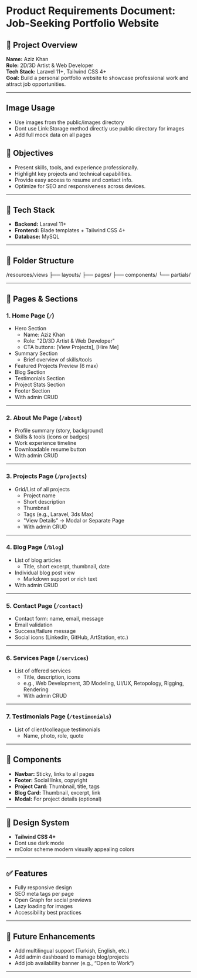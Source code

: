 
# Product Requirements Document: Job-Seeking Portfolio Website

## 📌 Project Overview

**Name:** Aziz Khan  
**Role:** 2D/3D Artist & Web Developer  
**Tech Stack:** Laravel 11+, Tailwind CSS 4+  
**Goal:** Build a personal portfolio website to showcase professional work and attract job opportunities.

---

## Image Usage

- Use images from the public/images directory
- Dont use Link:Storage method directly use public directory for images
- Add full mock data on all pages

## 🎯 Objectives

- Present skills, tools, and experience professionally.
- Highlight key projects and technical capabilities.
- Provide easy access to resume and contact info.
- Optimize for SEO and responsiveness across devices.

---

## 🧱 Tech Stack

- **Backend:** Laravel 11+
- **Frontend:** Blade templates + Tailwind CSS 4+
- **Database:** MySQL

---

## 📁 Folder Structure

/resources/views
├── layouts/
├── pages/
├── components/
└── partials/

---

## 📄 Pages & Sections

### 1. **Home Page (`/`)**

- Hero Section  
  - Name: Aziz Khan  
  - Role: "2D/3D Artist & Web Developer"  
  - CTA buttons: [View Projects], [Hire Me]
- Summary Section  
  - Brief overview of skills/tools
- Featured Projects Preview (6 max)
- Blog Section
- Testimonials Section
- Project Stats Section
- Footer Section
- With admin CRUD

---

### 2. **About Me Page (`/about`)**

- Profile summary (story, background)
- Skills & tools (icons or badges)
- Work experience timeline
- Downloadable resume button
- With admin CRUD

---

### 3. **Projects Page (`/projects`)**

- Grid/List of all projects
  - Project name
  - Short description
  - Thumbnail
  - Tags (e.g., Laravel, 3ds Max)
  - "View Details" → Modal or Separate Page
  - With admin CRUD

---

### 4. **Blog Page (`/blog`)**

- List of blog articles
  - Title, short excerpt, thumbnail, date
- Individual blog post view
  - Markdown support or rich text
- With admin CRUD

---

### 5. **Contact Page (`/contact`)**

- Contact form: name, email, message
- Email validation
- Success/failure message
- Social icons (LinkedIn, GitHub, ArtStation, etc.)

---

### 6. **Services Page (`/services`)**

- List of offered services
  - Title, description, icons
  - e.g., Web Development, 3D Modeling, UI/UX, Retopology, Rigging, Rendering
  - With admin CRUD

---

### 7. **Testimonials Page (`/testimonials`)**

- List of client/colleague testimonials
  - Name, photo, role, quote

---

## 🧩 Components

- **Navbar:** Sticky, links to all pages
- **Footer:** Social links, copyright
- **Project Card:** Thumbnail, title, tags
- **Blog Card:** Thumbnail, excerpt, link
- **Modal:** For project details (optional)

---

## 🎨 Design System

- **Tailwind CSS 4+**
- Dont use dark mode
- mColor scheme modern visually appealing colors

---

## ✅ Features

- Fully responsive design
- SEO meta tags per page
- Open Graph for social previews
- Lazy loading for images
- Accessibility best practices

---

## 📌 Future Enhancements

- Add multilingual support (Turkish, English, etc.)
- Add admin dashboard to manage blog/projects
- Add job availability banner (e.g., “Open to Work”)

---


